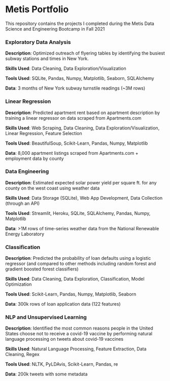# Metis Portfolio
This repository contains the projects I completed during the Metis Data Science and Engineering Bootcamp in Fall 2021

### Exploratory Data Analysis

**Description**:  Optimized outreach of flyering tables by identifying the busiest subway stations and times in New York.

**Skills Used**:  Data Cleaning, Data Exploration/Visualization

**Tools Used**:  SQLite, Pandas, Numpy, Matplotlib, Seaborn, SQLAlchemy

**Data**: 3 months of New York subway turnstile readings (~3M rows)

### Linear Regression

**Description**:  Predicted apartment rent based on apartment description by training a linear regressor on data scraped from Apartments.com

**Skills Used**:  Web Scraping, Data Cleaning, Data Exploration/Visualization, Linear Regression, Feature Selection

**Tools Used**:  BeautifulSoup, Scikit-Learn, Pandas, Numpy, Matplotlib

**Data**:  8,000 apartment listings scraped from Apartments.com + employment data by county

### Data Engineering

**Description**:  Estimated expected solar power yield per square ft. for any county on the west coast using weather data

**Skills Used**:  Data Storage (SQLite), Web App Development, Data Collection (through an API)

**Tools Used**:  Streamlit, Heroku, SQLite, SQLAlchemy, Pandas, Numpy, Matplotlib

**Data**:  >1M rows of time-series weather data from the National Renewable Energy Laboratory

### Classification

**Description**:  Predicted the probability of loan defaults using a logistic regressor (and compared to other methods including random forest and gradient boosted forest classifiers)

**Skills Used**:  Data Cleaning, Data Exploration, Classification, Model Optimization

**Tools Used**:  Scikit-Learn, Pandas, Numpy, Matplotlib, Seaborn

**Data**:  300k rows of loan application data (122 features)

### NLP and Unsupervised Learning

**Description**:  Identified the most common reasons people in the United States choose not to receive a covid-19 vaccine by performing natural language processing on tweets about covid-19 vaccines

**Skills Used**:  Natural Language Processing, Feature Extraction, Data Cleaning, Regex

**Tools Used**:  NLTK, PyLDAvis, Scikit-Learn, Pandas, re

**Data**:  200k tweets with some metadata
